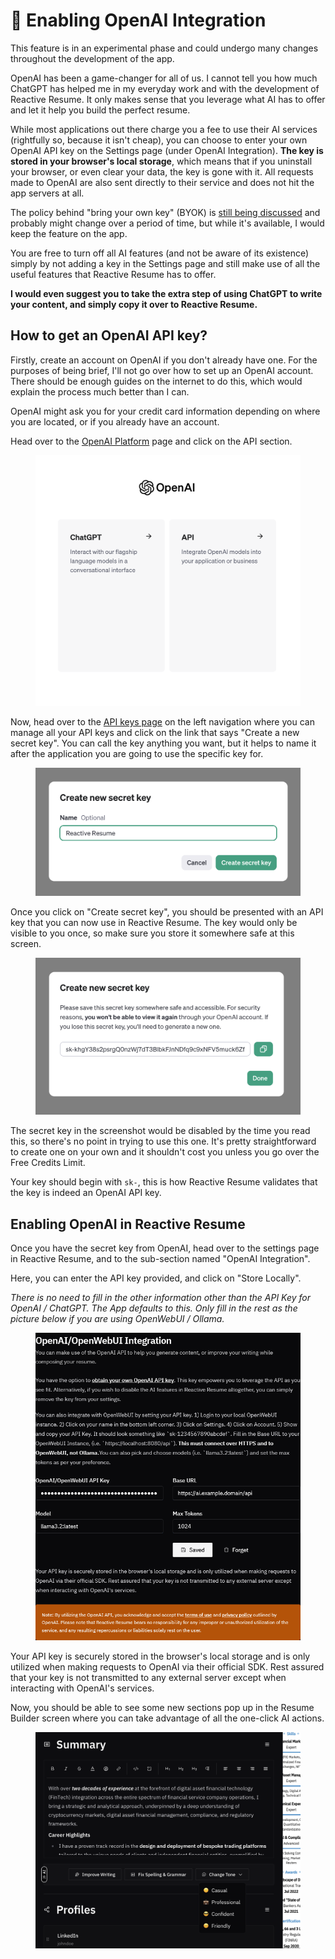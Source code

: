 # 🧠 Enabling OpenAI Integration

This feature is in an experimental phase and could undergo many changes throughout the development of the app.

OpenAI has been a game-changer for all of us. I cannot tell you how much ChatGPT has helped me in my everyday work and with the development of Reactive Resume. It only makes sense that you leverage what AI has to offer and let it help you build the perfect resume.

While most applications out there charge you a fee to use their AI services (rightfully so, because it isn't cheap), you can choose to enter your own OpenAI API key on the Settings page (under OpenAI Integration). **The key is stored in your browser's local storage**, which means that if you uninstall your browser, or even clear your data, the key is gone with it. All requests made to OpenAI are also sent directly to their service and does not hit the app servers at all.

The policy behind "bring your own key" (BYOK) is [still being discussed](https://community.openai.com/t/openais-bring-your-own-key-policy/14538/46) and probably might change over a period of time, but while it's available, I would keep the feature on the app.

You are free to turn off all AI features (and not be aware of its existence) simply by not adding a key in the Settings page and still make use of all the useful features that Reactive Resume has to offer.

**I would even suggest you to take the extra step of using ChatGPT to write your content, and simply copy it over to Reactive Resume.**

## How to get an OpenAI API key?

Firstly, create an account on OpenAI if you don't already have one. For the purposes of being brief, I'll not go over how to set up an OpenAI account. There should be enough guides on the internet to do this, which would explain the process much better than I can.

OpenAI might ask you for your credit card information depending on where you are located, or if you already have an account.

Head over to the [OpenAI Platform](https://platform.openai.com/apps) page and click on the API section.

<figure><img src="../.gitbook/assets/OpenAI.png" alt="" width="563"><figcaption></figcaption></figure>

Now, head over to the [API keys page](https://platform.openai.com/api-keys) on the left navigation where you can manage all your API keys and click on the link that says "Create a new secret key". You can call the key anything you want, but it helps to name it after the application you are going to use the specific key for.

<figure><img src="../.gitbook/assets/OpenAI-API-Key-Name.png" alt="" width="563"><figcaption></figcaption></figure>

Once you click on "Create secret key", you should be presented with an API key that you can now use in Reactive Resume. The key would only be visible to you once, so make sure you store it somewhere safe at this screen.

<figure><img src="../.gitbook/assets/OpenAI-API-Key.png" alt="" width="563"><figcaption></figcaption></figure>

The secret key in the screenshot would be disabled by the time you read this, so there's no point in trying to use this one. It's pretty straightforward to create one on your own and it shouldn't cost you unless you go over the Free Credits Limit.

Your key should begin with `sk-`, this is how Reactive Resume validates that the key is indeed an OpenAI API key.

## Enabling OpenAI in Reactive Resume

Once you have the secret key from OpenAI, head over to the settings page in Reactive Resume, and to the sub-section named "OpenAI Integration".

Here, you can enter the API key provided, and click on "Store Locally".

_There is no need to fill in the other information other than the API Key for OpenAI / ChatGPT. The App defaults to this. Only fill in the rest as the picture below if you are using OpenWebUI / Ollama._

<figure><img src="../.gitbook/assets/Reactive-Resume-OpenAI-Integration.png" alt=""><figcaption></figcaption></figure>

Your API key is securely stored in the browser's local storage and is only utilized when making requests to OpenAI via their official SDK. Rest assured that your key is not transmitted to any external server except when interacting with OpenAI's services.

Now, you should be able to see some new sections pop up in the Resume Builder screen where you can take advantage of all the one-click AI actions.

<figure><img src="../.gitbook/assets/OpenAI-Use.png" alt=""><figcaption></figcaption></figure>

